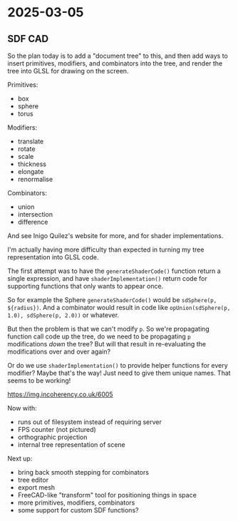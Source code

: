 # 2025-03-05

## SDF CAD

So the plan today is to add a "document tree" to this, and then add ways to insert
primitives, modifiers, and combinators into the tree, and render the tree into GLSL
for drawing on the screen.

Primitives:

 * box
 * sphere
 * torus

Modifiers:

 * translate
 * rotate
 * scale
 * thickness
 * elongate
 * renormalise

Combinators:

 * union
 * intersection
 * difference

And see Inigo Quilez's website for more, and for shader implementations.

I'm actually having more difficulty than expected in turning my tree representation
into GLSL code.

The first attempt was to have the `generateShaderCode()` function return a single
expression, and have `shaderImplementation()` return code for supporting functions that
only wants to appear once.

So for example the Sphere `generateShaderCode()` would be `sdSphere(p, ${radius})`.
And a combinator would result in code like `opUnion(sdSphere(p, 1.0), sdSphere(p, 2.0))`
or whatever.

But then the problem is that we can't modify `p`. So we're propagating function
call code up the tree, do we need to be propagating `p` modifications *down* the tree?
But will that result in re-evaluating the modifications over and over again?

Or do we use `shaderImplementation()` to provide helper functions for every modifier?
Maybe that's the way! Just need to give them unique names. That seems to be working!

https://img.incoherency.co.uk/6005

Now with:

 * runs out of filesystem instead of requiring server
 * FPS counter (not pictured)
 * orthographic projection
 * internal tree representation of scene

Next up:

 * bring back smooth stepping for combinators
 * tree editor
 * export mesh
 * FreeCAD-like "transform" tool for positioning things in space
 * more primitives, modifiers, combinators
 * some support for custom SDF functions?
